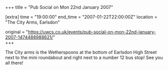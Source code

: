 +++
title = "Pub Social on Mon 22nd January 2007"

[extra]
time = "19:00:00"
end_time = "2007-01-22T22:00:00Z"
location = "The City Arms, Earlsdon"

original = "https://uwcs.co.uk/events/pub-social-on-mon-22nd-january-2007-1474488988621/"    
+++

The City arms is the Wetherspoons at the bottom of Earlsdon High Street next to the mini roundabout and right next to a number 12 bus stop\! See you all there\!

